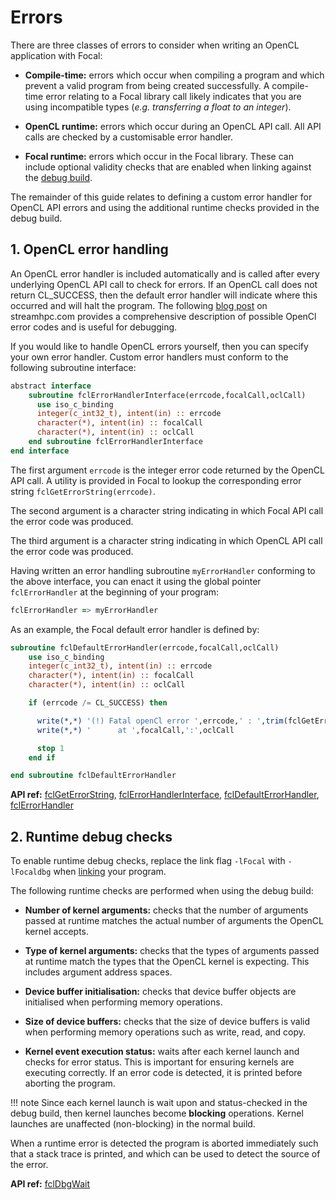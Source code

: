 # Errors

There are three classes of errors to consider when writing an OpenCL application with Focal:

- __Compile-time:__ errors which occur when compiling a program and which prevent a valid
program from being created successfully. A compile-time error relating to a Focal library call
likely indicates that you are using incompatible types (*e.g. transferring a float to an integer*).

- __OpenCL runtime:__ errors which occur during an OpenCL API call. All API calls are checked by
a customisable error handler.

- __Focal runtime:__ errors which occur in the Focal library. These can include optional validity checks
that are enabled when linking against the [debug build](../linking#debug-build).

The remainder of this guide relates to defining a custom error handler for OpenCL API errors and using the additional
runtime checks provided in the debug build.

## 1. OpenCL error handling
An OpenCL error handler is included automatically and is called after every underlying OpenCL API call to check for errors.
If an OpenCL call does not return CL_SUCCESS, then the default error handler will indicate where this occurred and will halt the program.
The following [blog post](https://streamhpc.com/blog/2013-04-28/opencl-error-codes/) on streamhpc.com provides a comprehensive description of possible OpenCl error codes and is useful for debugging.

If you would like to handle OpenCL errors yourself, then you can specify your own error handler.
Custom error handlers must conform to the following subroutine interface:

```fortran
abstract interface
    subroutine fclErrorHandlerInterface(errcode,focalCall,oclCall)
      use iso_c_binding
      integer(c_int32_t), intent(in) :: errcode
      character(*), intent(in) :: focalCall
      character(*), intent(in) :: oclCall
    end subroutine fclErrorHandlerInterface
end interface
```

The first argument `errcode` is the integer error code returned by the OpenCL API call.
A utility is provided in Focal to lookup the corresponding error string `fclGetErrorString(errcode)`.

The second argument is a character string indicating in which Focal API call the error code was produced.

The third argument is a character string indicating in which OpenCL API call the error code was produced.

Having written an error handling subroutine `myErrorHandler` conforming to the above interface, you can enact it using the global pointer `fclErrorHandler` at the beginning of your program:

```fortran
fclErrorHandler => myErrorHandler
```

As an example, the Focal default error handler is defined by:

```fortran
subroutine fclDefaultErrorHandler(errcode,focalCall,oclCall)
    use iso_c_binding
    integer(c_int32_t), intent(in) :: errcode
    character(*), intent(in) :: focalCall
    character(*), intent(in) :: oclCall

    if (errcode /= CL_SUCCESS) then

      write(*,*) '(!) Fatal openCl error ',errcode,' : ',trim(fclGetErrorString(errcode))
      write(*,*) '      at ',focalCall,':',oclCall

      stop 1
    end if

end subroutine fclDefaultErrorHandler
```

__API ref:__
[fclGetErrorString](https://lkedward.github.io/focal-api/interface/fclgeterrorstring.html),
[fclErrorHandlerInterface](https://lkedward.github.io/focal-api/interface/fclerrorhandlerinterface.html),
[fclDefaultErrorHandler](https://lkedward.github.io/focal-api/interface/fcldefaulterrorhandler.html),
[fclErrorHandler](https://lkedward.github.io/focal-api/module/focal.html#variable-fclerrorhandler)

## 2. Runtime debug checks

To enable runtime debug checks, replace the link flag `-lFocal` with `-lFocaldbg` when [linking](../linking) your program.

The following runtime checks are performed when using the debug build:

- __Number of kernel arguments:__ checks that the number of arguments passed at runtime
 matches the actual number of arguments the OpenCL kernel accepts.

- __Type of kernel arguments:__ checks that the types of arguments passed at runtime
match the types that the OpenCL kernel is expecting. This includes argument address spaces.

- __Device buffer initialisation:__ checks that device buffer objects are initialised
when performing memory operations.

- __Size of device buffers:__ checks that the size of device buffers is valid when
performing memory operations such as write, read, and copy.

- __Kernel event execution status:__ waits after each kernel launch and checks for error status.
This is important for ensuring kernels are executing correctly.
If an error code is detected, it is printed before aborting the program.

!!! note
    Since each kernel launch is wait upon and status-checked in the debug build, then kernel launches
    become __blocking__ operations. Kernel launches are unaffected (non-blocking) in the normal build.

When a runtime error is detected the program is aborted immediately such that a stack trace is printed,
and which can be used to detect the source of the error.

__API ref:__
[fclDbgWait](https://lkedward.github.io/focal-api/interface/fcldbgwait.html)
